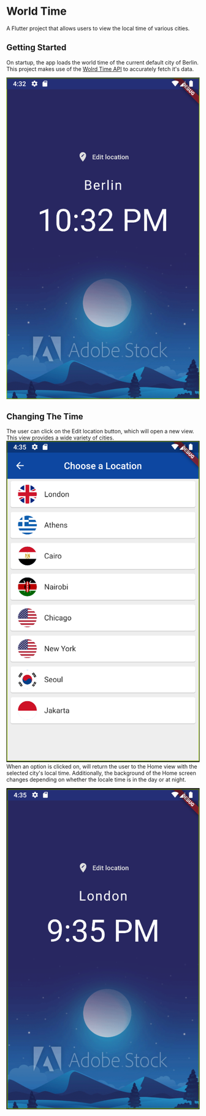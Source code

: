 # World Time

A Flutter project that allows users to view the local time of various cities.

## Getting Started

On startup, the app loads the world time of the current default city of Berlin. This project makes use of the [Wolrd Time API](https://worldtimeapi.org/api) to accurately fetch it's data.

![Home](screenshots/Home.PNG?raw=true "Home Screen")

## Changing The Time

The user can click on the Edit location button, which will open a new view. This view provides a wide variety of cities. 
![Edit Location](screenshots/EditLocation.PNG?raw=true "Edit Location")
When an option is clicked on, will return the user to the Home view with the selected city's local time. Additionally, the background of the Home screen changes depending on whether the locale time is in the day or at night.

![Home Updated](screenshots/UpdatedHome.PNG?raw=true "Home Updated")
